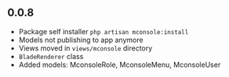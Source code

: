 ## 0.0.8

  - Package self installer `php artisan mconsole:install`
  - Models not publishing to app anymore
  - Views moved in `views/mconsole` directory
  - `BladeRenderer` class
  - Added models: MconsoleRole, MconsoleMenu, MconsoleUser